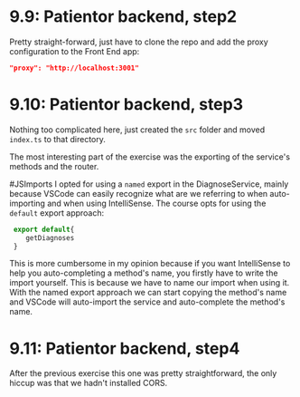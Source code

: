 # 9.9: Patientor backend, step2
Pretty straight-forward, just have to clone the repo and add the proxy configuration to the Front End app:

```json
"proxy": "http://localhost:3001"
```

# 9.10: Patientor backend, step3

Nothing too complicated here, just created the `src` folder and moved `index.ts` to that directory.

The most interesting part of the exercise was the exporting of the service's methods and the router.

#JSImports
I opted for using a `named` export in the DiagnoseService, mainly because VSCode can easily recognize what are we referring to when auto-importing and when using IntelliSense. The course opts for using the `default` export approach:

```ts
 export default{
    getDiagnoses
 }
```

This is more cumbersome in my opinion because if you want IntelliSense to help you auto-completing a method's name, you firstly have to write the import yourself. This is because we have to name our import when using it. With the named export approach we can start copying the method's name and VSCode will auto-import the service and auto-complete the method's name.

# 9.11: Patientor backend, step4

After the previous exercise this one was pretty straightforward, the only hiccup was that we hadn't installed CORS.